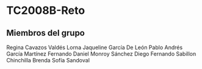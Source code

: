 # TC2008B-Reto

## Miembros del grupo
  Regina Cavazos Valdés
  Lorna Jaqueline García De León
  Pablo Andrés García Martínez
  Fernando Daniel Monroy Sánchez
  Diego Fernando Sabillon Chinchilla
  Brenda Sofía Sandoval
